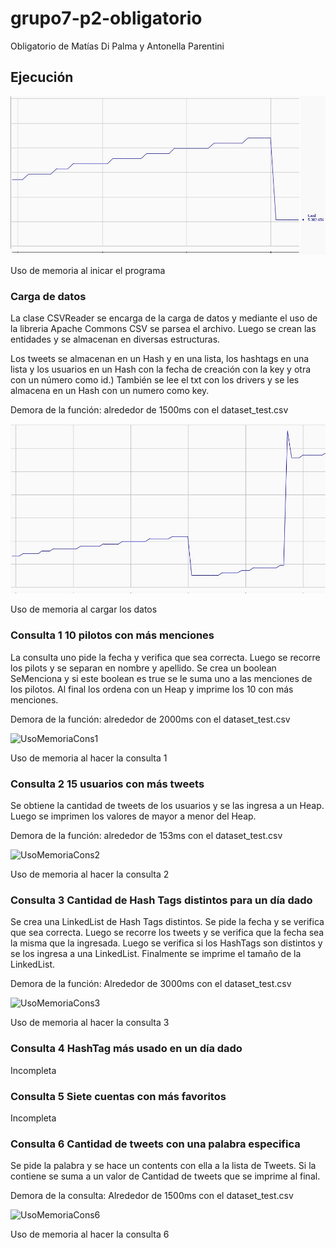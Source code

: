 # grupo7-p2-obligatorio
Obligatorio de Matías Di Palma y Antonella Parentini


## Ejecución

![UsoMemoriaInicio](imagenes\UsoMemoria_AlIniciar.jpg)

Uso de memoria al inicar el programa

### Carga de datos
La clase CSVReader se encarga de la carga de datos y mediante el uso de la libreria Apache Commons CSV se parsea el archivo.
Luego se crean las entidades y se almacenan en diversas estructuras.

Los tweets se almacenan en un Hash y en una lista, los hashtags en una lista y los usuarios en un Hash con la fecha de creación con la key y otra con un número como id.)
También se lee el txt con los drivers y se les almacena en un Hash con un numero como key.

Demora de la función: alrededor de 1500ms con el dataset_test.csv

![UsoMemoriaCarga](imagenes/UsoMemoria_TrasCargarDatos.jpg)

Uso de memoria al cargar los datos

### Consulta 1 10 pilotos con más menciones
La consulta uno pide la fecha y verifica que sea correcta. Luego se recorre los pilots y se separan en nombre y apellido.
Se crea un boolean SeMenciona y si este boolean es true se le suma uno a las menciones de los pilotos.
Al final los ordena con un Heap y imprime los 10 con más menciones.

Demora de la función: alrededor de 2000ms con el dataset_test.csv

![UsoMemoriaCons1](imagenes\UsoMemoria_Consulta1.jpg)

Uso de memoria al hacer la consulta 1

### Consulta 2 15 usuarios con más tweets
Se obtiene la cantidad de tweets de los usuarios y se las ingresa a un Heap. Luego se imprimen los valores de mayor a menor del Heap.

Demora de la función: alrededor de 153ms con el dataset_test.csv

![UsoMemoriaCons2](imagenes\UsoMemoria_Consulta2.jpg)

Uso de memoria al hacer la consulta 2

### Consulta 3 Cantidad de Hash Tags distintos para un día dado
Se crea una LinkedList de Hash Tags distintos.
Se pide la fecha y se verifica que sea correcta. Luego se recorre los tweets y se verifica que la fecha sea la misma que la ingresada.
Luego se verifica si los HashTags son distintos y se los ingresa a una LinkedList.
Finalmente se imprime el tamaño de la LinkedList.

Demora de la función: Alrededor de 3000ms con el dataset_test.csv

![UsoMemoriaCons3](imagenes\UsoMemoria_Consulta3.jpg)

Uso de memoria al hacer la consulta 3

### Consulta 4 HashTag más usado en un día dado
Incompleta

### Consulta 5 Siete cuentas con más favoritos
Incompleta

### Consulta 6 Cantidad de tweets con una palabra especifica
Se pide la palabra y se hace un contents con ella a la lista de Tweets.
Si la contiene se suma a un valor de Cantidad de tweets que se imprime al final.

Demora de la consulta: Alrededor de 1500ms con el dataset_test.csv

![UsoMemoriaCons6](imagenes\UsoMemoria_Consulta6.jpg)

Uso de memoria al hacer la consulta 6